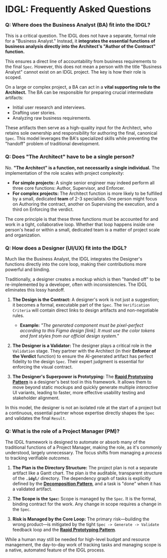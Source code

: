 # IDGL: Frequently Asked Questions

### Q: Where does the Business Analyst (BA) fit into the IDGL?

This is a critical question. The IDGL does not have a separate, formal role for a "Business Analyst." Instead, it **integrates the essential functions of business analysis directly into the Architect's "Author of the Contract" function.**

This ensures a direct line of accountability from business requirements to the final `Spec`. However, this does not mean a person with the title "Business Analyst" cannot exist on an IDGL project. The key is how their role is scoped.

On a large or complex project, a BA can act in a **vital supporting role to the Architect.** The BA can be responsible for preparing crucial intermediate artifacts:
*   Initial user research and interviews.
*   Drafting user stories.
*   Analyzing raw business requirements.

These artifacts then serve as a high-quality input for the Architect, who retains sole ownership and responsibility for authoring the final, canonical `Spec`. This model leverages the BA's specialized skills while preventing the "handoff" problem of traditional development.

### Q: Does "The Architect" have to be a single person?

No. **"The Architect" is a function, not necessarily a single individual.** The implementation of the role scales with project complexity:

*   **For simple projects:** A single senior engineer may indeed perform all three core functions: Author, Supervisor, and Enforcer.
*   **For complex projects:** The Architect function is more likely to be fulfilled by a small, dedicated **team** of 2-3 specialists. One person might focus on Authoring the contract, another on Supervising the execution, and a third on Enforcing the verdict.

The core principle is that these three functions must be accounted for and work in a tight, collaborative loop. Whether that loop happens inside one person's head or within a small, dedicated team is a matter of project scale and organization.

### Q: How does a Designer (UI/UX) fit into the IDGL?

Much like the Business Analyst, the IDGL integrates the Designer's functions directly into the core loop, making their contributions more powerful and binding.

Traditionally, a designer creates a mockup which is then "handed off" to be re-implemented by a developer, often with inconsistencies. The IDGL eliminates this lossy handoff.

1.  **The Design is the Contract:** A designer's work is not just a suggestion; it becomes a formal, executable part of the `Spec`. The `Verification Criteria` will contain direct links to design artifacts and non-negotiable rules.
    *   **Example:** *"The generated component must be pixel-perfect according to this Figma design [link]. It must use the color tokens and font styles from our official design system."*

2.  **The Designer is a Validator:** The designer plays a critical role in the `Validation` stage. They partner with the Architect (in their **Enforcer of the Verdict** function) to ensure the AI-generated artifact has perfect fidelity to the design `Spec`. Their expert judgment is essential for enforcing the visual contract.

3.  **The Designer's Superpower is Prototyping:** The **[Rapid Prototyping Pattern](./01-patterns/10-Pattern-Rapid-Prototyping.md)** is a designer's best tool in this framework. It allows them to move beyond static mockups and quickly generate multiple *interactive* UI variants, leading to faster, more effective usability testing and stakeholder alignment.

In this model, the designer is not an isolated role at the start of a project but a continuous, essential partner whose expertise directly shapes the `Spec` and validates the final `Result`.

### Q: What is the role of a Project Manager (PM)?

The IDGL framework is designed to automate or absorb many of the traditional functions of a Project Manager, making the role, as it's commonly understood, largely unnecessary. The focus shifts from managing a *process* to tracking verifiable *outcomes*.

1.  **The Plan is the Directory Structure:** The project plan is not a separate artifact like a Gantt chart. The plan *is* the auditable, transparent structure of the **`.idgl/`** directory. The dependency graph of tasks is explicitly defined by the **[Decomposition Pattern](./01-patterns/03-Pattern-Decomposition.md)**, and a task is "done" when it has a validated artifact.

2.  **The Scope is the `Spec`:** Scope is managed by the `Spec`. It is the formal, binding contract for the work. Any change in scope requires a change in the `Spec`.

3.  **Risk is Managed by the Core Loop:** The primary risk—building the wrong product—is mitigated by the tight `Spec -> Generate -> Validate` feedback loop and the **[Rapid Prototyping Pattern](./01-patterns/10-Pattern-Rapid-Prototyping.md)**.

While a human may still be needed for high-level budget and resource management, the day-to-day work of tracking tasks and managing scope is a native, automated feature of the IDGL process.
